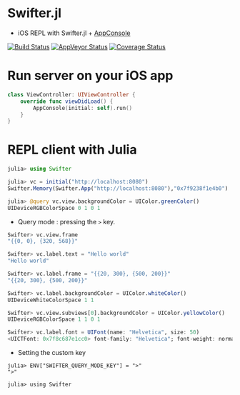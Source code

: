 # Swifter.jl

  * iOS REPL with Swifter.jl + [AppConsole](https://github.com/wookay/AppConsole)

  [![Build Status](https://api.travis-ci.org/wookay/Swifter.jl.svg?branch=master)](https://travis-ci.org/wookay/Swifter.jl)
  [![AppVeyor Status](https://ci.appveyor.com/api/projects/status/o2s4mck7t36ox7jk/branch/master?svg=true)](https://ci.appveyor.com/project/wookay/swifter-jl/branch/master)
  [![Coverage Status](https://coveralls.io/repos/github/wookay/Swifter.jl/badge.svg?branch=master)](https://coveralls.io/github/wookay/Swifter.jl?branch=master)



# Run server on your iOS app
```swift
class ViewController: UIViewController {
    override func viewDidLoad() {
        AppConsole(initial: self).run()
    }
}
```


# REPL client with Julia
```julia
julia> using Swifter

julia> vc = initial("http://localhost:8080")
Swifter.Memory(Swifter.App("http://localhost:8080"),"0x7f9238f1e4b0")

julia> @query vc.view.backgroundColor = UIColor.greenColor()
UIDeviceRGBColorSpace 0 1 0 1
```


* Query mode : pressing the `>` key.

```julia
Swifter> vc.view.frame
"{{0, 0}, {320, 568}}"

Swifter> vc.label.text = "Hello world"
"Hello world"

Swifter> vc.label.frame = "{{20, 300}, {500, 200}}"
"{{20, 300}, {500, 200}}"

Swifter> vc.label.backgroundColor = UIColor.whiteColor()
UIDeviceWhiteColorSpace 1 1

Swifter> vc.view.subviews[0].backgroundColor = UIColor.yellowColor()
UIDeviceRGBColorSpace 1 1 0 1

Swifter> vc.label.font = UIFont(name: "Helvetica", size: 50)
<UICTFont: 0x7f8c687e1cc0> font-family: "Helvetica"; font-weight: normal; font-style: normal; font-size: 50.00pt
```


* Setting the custom key
```
julia> ENV["SWIFTER_QUERY_MODE_KEY"] = ">"
">"

julia> using Swifter
```
